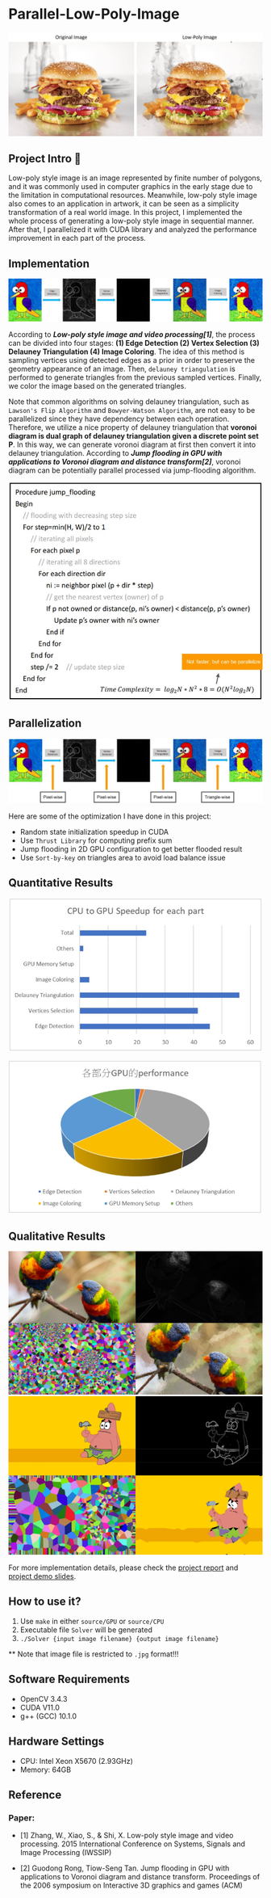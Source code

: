 # Parallel-Low-Poly-Image

![Burger](supplement/burger.jpg)

## Project Intro :dart:

Low-poly style image is an image represented by finite number of polygons, and it was commonly used in computer graphics in the early stage due to the limitation in computational resources. Meanwhile, low-poly style image also comes to an application in artwork, it can be seen as a simplicity transformation of a real world image. In this project, I implemented the whole process of generating a low-poly style image in sequential manner. After that, I parallelized it with CUDA library and analyzed the performance improvement in each part of the process.

## Implementation

![Pipeline](supplement/pipeline.jpg)

According to ***Low-poly style image and video processing[1]***, the process can be divided into four stages: **(1) Edge Detection (2) Vertex Selection (3) Delauney Triangulation (4) Image Coloring**. The idea of this method is sampling vertices using detected edges as a prior in order to preserve the geometry appearance of an image. Then, `delauney triangulation` is performed to generate triangles from the previous sampled vertices. Finally, we color the image based on the generated triangles.

Note that common algorithms on solving delauney triangulation, such as `Lawson's Flip Algorithm` and `Bowyer-Watson Algorithm`, are not easy to be parallelized since they have dependency between each operation. Therefore, we utilize a nice property of delauney triangulation that **voronoi diagram is dual graph of delauney triangulation given a discrete point set P**. In this way, we can generate voronoi diagram at first then convert it into delauney triangulation. According to ***Jump flooding in GPU with applications to Voronoi diagram and distance transform[2]***, voronoi diagram can be potentially parallel processed via jump-flooding algorithm.

![Jump-Flooding Pseudo Code](supplement/jf_pseudo.jpg)

## Parallelization
![Parallel Strategy](supplement/pipeline-parallel.jpg)

Here are some of the optimization I have done in this project:
* Random state initialization speedup in CUDA
* Use `Thrust Library` for computing prefix sum
* Jump flooding in 2D GPU configuration to get better flooded result
* Use `Sort-by-key` on triangles area to avoid load balance issue

## Quantitative Results

![Speedup](supplement/speedup.jpg)

![Each part perf](supplement/each%20part.jpg)

## Qualitative Results

![parrot](supplement/parrot.jpg)
![partick](supplement/patrick.jpg)

For more implementation details, please check the [project report](https://github.com/MaxHsu88/Parallel-Low-Poly-Image/blob/main/supplement/report.pdf) and [project demo slides](https://github.com/MaxHsu88/Parallel-Low-Poly-Image/blob/main/supplement/slides.pdf).

## How to use it?

1. Use `make` in either `source/GPU` or `source/CPU`
2. Executable file `Solver` will be generated
3. `./Solver {input image filename} {output image filename}`

** Note that image file is restricted to `.jpg` format!!!

## Software Requirements

* OpenCV 3.4.3
* CUDA V11.0
* g++ (GCC) 10.1.0

## Hardware Settings

* CPU: Intel Xeon X5670 (2.93GHz)
* Memory: 64GB

## Reference

### Paper:

* [1] Zhang, W., Xiao, S., & Shi, X. Low-poly style image and video processing. 2015 International Conference on Systems, Signals and Image Processing (IWSSIP)

* [2] Guodong Rong, Tiow-Seng Tan. Jump flooding in GPU with applications to Voronoi diagram and distance transform. Proceedings of the 2006 symposium on Interactive 3D graphics and games (ACM)
